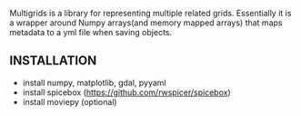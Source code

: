 
Multigrids is a library for representing multiple related grids. Essentially it 
is a wrapper around Numpy arrays(and memory mapped arrays) that maps metadata
to a yml file when saving objects.


INSTALLATION
------------

* install numpy, matplotlib, gdal, pyyaml
* install spicebox (https://github.com/rwspicer/spicebox)
* install moviepy (optional)
